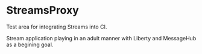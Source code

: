 # StreamsProxy

Test area for integrating Streams into CI.

Stream application playing in an adult manner with Liberty and MessageHub as a begining goal.



